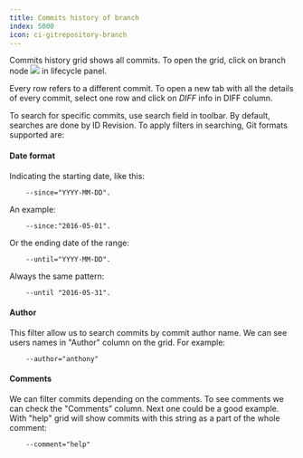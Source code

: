 ```yaml
---
title: Commits history of branch
index: 5000
icon: ci-gitrepository-branch
---
```


Commits history grid shows all commits. To open the grid, click on branch node
![](/static/images/icons/ci-gitrepository-branch.svg) in lifecycle panel.

Every row refers to a different commit. To open a new tab with all the details of every commit, select one row and click
on *DIFF* info in DIFF column.

To search for specific commits, use search field in toolbar. By default, searches are done by ID Revision. To apply
filters in searching, Git formats supported are:

#### Date format

Indicating the starting date, like this:

        --since="YYYY-MM-DD".

An example:

        --since:"2016-05-01".

Or the ending date of the range:

        --until="YYYY-MM-DD".

 Always the same pattern:

        --until "2016-05-31".

#### Author

This filter allow us to search commits by commit author name. We can see users names in "Author" column on the grid. For
example:

        --author="anthony"

#### Comments

We can filter commits depending on the comments. To see comments we can check the "Comments" column. Next one could be
a good example. With "help" grid will show commits with this string as a part of the whole comment:

        --comment="help"
